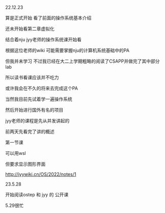 22.12.23

算是正式开始 看了前面的操作系统基本介绍

还未开始看第二章虚拟化

结合着nju jyy老师的操作系统课开始看

根据这位老师的wiki 可能需要掌握nju的计算机系统基础中的PA

但我并未学习 不过我已经在大二上学期粗略的阅读了CSAPP并做完了其中部分lab

所以读书看课应该并不吃力

或许我会在不久的将来去完成这个PA

当然我目前先试着学一遍操作系统

然后开始进行国外有名的项目





jyy老师的课程是先从并发讲起的

前两天先看完了讲的概述



第一节课

可以用wsl

但要求显示图形界面

http://jyywiki.cn/OS/2022/notes/1

23.5.28

开始阅读ostep 和 jyy 的 公开课

5.29很忙
